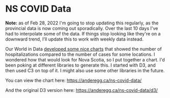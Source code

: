 # NS COVID Data

**Note:** as of Feb 28, 2022 I'm going to stop updating this regularly, as the provincial data is now coming out sporadically. Over the last 10 days I've had to interpolate some of the data. If things stop looking like they're on a downward trend, I'll update this to work with weekly data instead.

Our World in Data [developed some nice charts](https://ourworldindata.org/covid-metrics-previous-waves) that showed the number of hospitalizations compared to the number of cases for some locations. I wondered how that would look for Nova Scotia, so I put together a chart. I'd been poking at different libraries to generate this. I started with D3, and then used C3 on top of it. I might also use some other libraries in the future.

You can view the chart here: https://anderegg.ca/ns-covid-data/

And the original D3 version here: https://anderegg.ca/ns-covid-data/d3/
